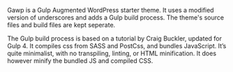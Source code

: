 Gawp is a Gulp Augmented WordPress starter theme.
It uses a modified version of underscores and adds a Gulp build process.
The theme's source files and build files are kept seperate.

The Gulp build process is based on a tutorial by Craig Buckler, updated for Gulp 4. It compiles css from SASS and PostCss, and bundles JavaScript. It’s quite minimalist, with no transpiling, linting, or HTML minification. It does however minify the bundled JS and compiled CSS.
